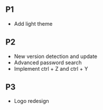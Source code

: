 ## P1
- Add light theme

## P2
- New version detection and update
- Advanced password search
- Implement ctrl + Z and ctrl + Y

## P3
- Logo redesign